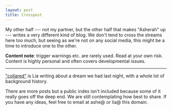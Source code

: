 ```yaml
---
layout: post
title: Crosspost
---
```


My other half --- not my partner, but the other half that makes "Asherah" up
--- writes a very different kind of blog.  We don't tend to cross the streams
here too much, but seeing as we're not on any social media, this might be a
time to introduce one to the other.

**Content note**: trigger warnings etc. are rarely used.  Read at your own
risk.  Content is highly personal and often covers developmental issues.

<!--more-->

---

["collared"](https://lia.kivikakk.ee/posts/collared/) is Lia writing about a
dream we had last night, with a whole lot of background history.

There are more posts but a public index isn't included because some of it
really goes off the deep end.  We are still contemplating how best to share.
If you have any ideas, feel free to email at ashe@ or lia@ this domain.
